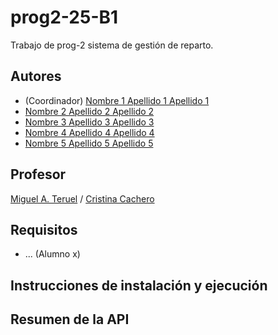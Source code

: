 # prog2-25-B1
Trabajo de prog-2 sistema de gestión de reparto.

## Autores

* (Coordinador) [Nombre 1 Apellido 1 Apellido 1](https://github.com/alumno1)
* [Nombre 2 Apellido 2 Apellido 2](https://github.com/alumno2)
* [Nombre 3 Apellido 3 Apellido 3](https://github.com/alumno3)
* [Nombre 4 Apellido 4 Apellido 4](https://github.com/alumno4)
* [Nombre 5 Apellido 5 Apellido 5](https://github.com/alumno5)

## Profesor
[//]: # (Dejad a quien corresponda)
[Miguel A. Teruel](https://github.com/materuel-ua) / [Cristina Cachero](https://github.com/ccacheroc)

## Requisitos
[//]: # (Indicad aquí los requisitos de vuestra aplicación, así como el alumno responsable de cada uno de ellos)
* ... (Alumno x)

## Instrucciones de instalación y ejecución
[//]: # (Indicad aquí qué habría que hacer para ejecutar vuestra aplicación)

## Resumen de la API
[//]: # (Cuando tengáis la API, añadiréis aquí la descripción de las diferentes llamadas.)
[//]: # (Para la evaluación por pares, indicaréis aquí las diferentes opciones de vuestro menú textual, especificando para qué sirve cada una de ellas)
